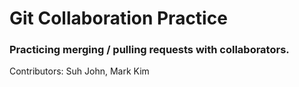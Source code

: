 

# Git Collaboration Practice

### Practicing merging / pulling requests with collaborators.

Contributors: Suh John, Mark Kim
